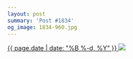 ```yaml
---
layout: post
summary: 'Post #1834'
og_image: 1834-960.jpg
---
```


<p>
 <time>
  <a href="/1834">
   {{ page.date | date: "%B %-d, %Y" }}
  </a>
 </time>
 <a href="/1834">
  <img data-taken="4/26/2024" sizes="(min-width: 700px) 50vw, calc(100vw - 2rem)" src="{{ site.assets_url }}/1834-480.jpg" srcset="{{ site.assets_url }}/1834-240.jpg 240w, {{ site.assets_url }}/1834-480.jpg 480w, {{ site.assets_url }}/1834-720.jpg 720w, {{ site.assets_url }}/1834-960.jpg 960w"/>
 </a>
</p>
